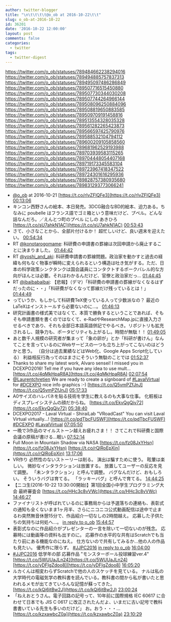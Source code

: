 ```yaml
---
author: twitter-blogger
title: "\n\t\t\t\t@o_ob at 2016-10-22\t\t"
slug: o_ob-at-2016-10-22
id: 36201
date: '2016-10-22 12:00:00'
layout: post
comments: false
categories:
  - twitter
tags:
  - twitter-digest
---
```


https://twitter.com/o_ob/statuses/789484662238294016 https://twitter.com/o_ob/statuses/789494885757837313 https://twitter.com/o_ob/statuses/789495097486286849 https://twitter.com/o_ob/statuses/789507716515450880 https://twitter.com/o_ob/statuses/789507730344030208 https://twitter.com/o_ob/statuses/789507744264966144 https://twitter.com/o_ob/statuses/789508096250884096 https://twitter.com/o_ob/statuses/789508819650883585 https://twitter.com/o_ob/statuses/789509709191458816 https://twitter.com/o_ob/statuses/789513554328035328 https://twitter.com/o_ob/statuses/789561282265423873 https://twitter.com/o_ob/statuses/789566597425790976 https://twitter.com/o_ob/statuses/789588532104794112 https://twitter.com/o_ob/statuses/789600209105858560 https://twitter.com/o_ob/statuses/789681962529193988 https://twitter.com/o_ob/statuses/789703939583115265 https://twitter.com/o_ob/statuses/789704448054407168 https://twitter.com/o_ob/statuses/789719173345583104 https://twitter.com/o_ob/statuses/789723967418347522 https://twitter.com/o_ob/statuses/789724301616295936 https://twitter.com/o_ob/statuses/789828757380935680 https://twitter.com/o_ob/statuses/789831293773066241  

*   [@o_ob](https://twitter.com/o_ob) at 2016-10-21 [https://t.co/rIvZFlQFe3](https://t.co/rIvZFlQFe3) [00:13:06](https://twitter.com/o_ob/statuses/789484662238294016)
*   キンコン西野さんの絵本、本日発売。3DCG融合なBD的絵本、迫力ある。ちなみに poubelle はフランス語でゴミ箱という意味だけど、プペル。どんな話なんだろ。／えんとつ町のプペル にしの あきひろ [https://t.co/sU7ahkN1AC](https://t.co/sU7ahkN1AC) [00:53:43](https://twitter.com/o_ob/statuses/789494885757837313)
*   さて、小さなことから、全部片付けるか！ 超忙しいけど、良い週末を迎えたい。 [00:54:34](https://twitter.com/o_ob/statuses/789495097486286849)
*   RT [@konotarogomame](https://twitter.com/konotarogomame): 科研費の申請書の罫線は次回申請から廃止することに決まりました。 [01:44:42](https://twitter.com/o_ob/statuses/789507716515450880)
*   RT [@yoshi_and_aki](https://twitter.com/yoshi_and_aki): 科研費申請書の罫線問題。政治家を動かすと過去の経緯も何もなく物事が瞬時に変えられるという構造は吐き気がする。ただ、日本の科学政策シンクタンクは国会議員にコンタクトするポークバレル的な方向がほんとは必要。それはわかるんだけど、官僚と政治家だっ… [01:44:45](https://twitter.com/o_ob/statuses/789507730344030208)
*   RT [@ibaibabaibai](https://twitter.com/ibaibabaibai): 【悲報】（デマ）「科研費の申請書の罫線がなくなるはずだったのに・・」「科研費がなくなって罫線だけ残っているとは！」 [01:44:49](https://twitter.com/o_ob/statuses/789507744264966144)
*   っていうか、もしかして科研費TeX使っている人って少数派なの？ 最近のLaTeXはインストールすら必要ないのに…。 [01:46:13](https://twitter.com/o_ob/statuses/789508096250884096)
*   研究計画書の様式美ではなくて、本質で勝負するということであれば、そもそも申請書類を書くのではなくて、e-RadやResearchMap.jpに直接入力させるべきであり、それも全部日本語英語併記でやるべき。リポジトリも拡充されるし、競争力も、ポータビリティも上がるし。時間が無駄！！ [01:49:05](https://twitter.com/o_ob/statuses/789508819650883585)
*   あと数千人規模の研究者が集まって「象の卵が」とか「科研が書けん」なんてことを言っているのにWebサービスの一つも立ち上がってこないのはどうかと思う。 （自分は過去業績などはWeb化、Google Apps Script化している） 利益相反行為ってのはまさにそういう無駄のことでは [01:52:37](https://twitter.com/o_ob/statuses/789509709191458816)
*   Thanks to share my latest work, Alvaro sensei! I missed you in DCEXPO2016! Tell me if you have any idea to use mult… [https://t.co/4qMkHpaR8A](https://t.co/4qMkHpaR8A) [02:07:54](https://twitter.com/o_ob/statuses/789513554328035328)
*   [@Laurentchretien](https://twitter.com/Laurentchretien) We are ready to create a signboard of [#LavalVirtual](https://twitter.com/search?q=%23LavalVirtual&src=hash) for [#DCEXPO](https://twitter.com/search?q=%23DCEXPO&src=hash) nice info graphics :-) [https://t.co/Q5vmPZfJnJ](https://t.co/Q5vmPZfJnJ) [05:17:33](https://twitter.com/o_ob/statuses/789561282265423873)
*   A0サイズのハレパネを貼る技術を学生に教えるのも大事な仕事。 化粧板はディスプレイシステムの顔だからね。 [https://t.co/EkvQgQiv72](https://t.co/EkvQgQiv72) [05:38:40](https://twitter.com/o_ob/statuses/789566597425790976)
*   DCEXPO2017 - Laval Virtual - ShiraiLab "VRoadCast" You can visit Laval Virtual virtually...! [https://t.co/pdTbcFUSWF](https://t.co/pdTbcFUSWF) [#DCEXPO](https://twitter.com/search?q=%23DCEXPO&src=hash) [#LavalVirtual](https://twitter.com/search?q=%23LavalVirtual&src=hash) [07:05:50](https://twitter.com/o_ob/statuses/789588532104794112)
*   一晩で3作品のマイルストーン越えお疲れさま！！ さてこれで科研費と国際会議の原稿が書ける...眠い [07:52:14](https://twitter.com/o_ob/statuses/789600209105858560)
*   Full Moon in Mountain Shadow via NASA [https://t.co/fz08JxYHsn](https://t.co/fz08JxYHsn) [https://t.co/rQlRoEpXin](https://t.co/rQlRoEpXin) [13:17:06](https://twitter.com/o_ob/statuses/789681962529193988)
*   VR作り 必然性のないストーリーは削る。 演出は騙すために使う。 眩暈は楽しい。 微妙なインタラクションは放置する。 放置してユーザーの反応を見て調整。 「未ンタラクション」と呼んで調整。 バグなんだけど、おもしろい。 そういうバグは育てる。 「ラッキーバグ」と呼んで育てる。 [14:44:25](https://twitter.com/o_ob/statuses/789703939583115265)
*   【ニコ生(2016-10-22 13:30:00開始)】第1回全国小中学生プログラミング大会 最終審査会 [https://t.co/HHc3c8vVWc](https://t.co/HHc3c8vVWc) [14:46:27](https://twitter.com/o_ob/statuses/789704448054407168)
*   ファイナリストが呼ばれているのに事務局からは予選落ちの連絡も、表彰式の通知も全くないまま1ヶ月半、さらにニコニコ公式動画配信は途中で止まるわ突然無音休憩15分で、作品紹介一切なしの2時間越え。 応募した子供たちの気持ちは何処へ...。 [in reply to o_ob](https://twitter.com/o_ob/statuses/789704448054407168) [15:44:57](https://twitter.com/o_ob/statuses/789719173345583104)
*   表彰式なのに作品紹介がプレゼンターの一言を除いて一切ないのが残念。 応募時には動画等の資料も出すのに。 応募作の水平的な共有はScratchでも当たり前にある機能なのにねえ。 仕方ないので共有してみるか...他の人の作品も見たい。 優秀作に限らず。 [#JJPC2016](https://twitter.com/search?q=%23JJPC2016&src=hash) [in reply to o_ob](https://twitter.com/o_ob/statuses/789719173345583104) [16:04:00](https://twitter.com/o_ob/statuses/789723967418347522)
*   [#JJPC2016](https://twitter.com/search?q=%23JJPC2016&src=hash) 低学年の部 応募作品 "モンスターボール投球練習ver.4" [https://t.co/5WUUaJLn24](https://t.co/5WUUaJLn24) [https://t.co/yDFIgZdoo8](https://t.co/yDFIgZdoo8) [16:05:20](https://twitter.com/o_ob/statuses/789724301616295936)
*   ルカくんは相変わらずScratchで他の人のスケッチを見ている。 ナルは私の大学時代の電磁気学の教科書を読んでいる。教科書の間から私が書いたと思われるメモが出てきていろんな記憶が蘇ってきた。 [https://t.co/kQi6itBw2J](https://t.co/kQi6itBw2J) [23:00:24](https://twitter.com/o_ob/statuses/789828757380935680)
*   「ねえおとうさん。電子回路の記号って、10年前に国際規格 IEC 60617 に合わせて日本でも JIS C 0617 に改正されたんだよ、いまだに古い記号で教科書書いている先生も多いのだけど」 お。おう・・・… [https://t.co/kzxawbcZ0a](https://t.co/kzxawbcZ0a) [23:10:29](https://twitter.com/o_ob/statuses/789831293773066241)